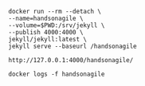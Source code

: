 ```
docker run --rm --detach \
--name=handsonagile \
--volume=$PWD:/srv/jekyll \
--publish 4000:4000 \
jekyll/jekyll:latest \
jekyll serve --baseurl /handsonagile
```
`http://127.0.0.1:4000/handsonagile/`

`docker logs -f handsonagile`
